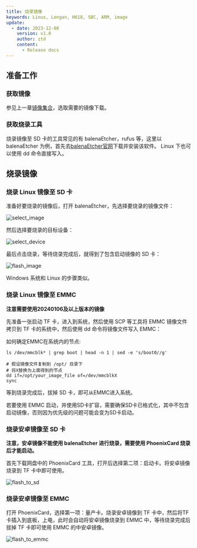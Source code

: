 ```yaml
---
title: 烧录镜像
keywords: Linux, Longan, H618, SBC, ARM, image
update:
  - date: 2023-12-08
    version: v1.0
    author: ztd
    content:
      - Release docs
---
```


## 准备工作

### 获取镜像

参见上一章[镜像集合](https://wiki.sipeed.com/hardware/zh/longan/h618/lpi3h/3_images.html)，选取需要的镜像下载。

### 获取烧录工具

烧录镜像至 SD 卡的工具常见的有 balenaEtcher，rufus 等，这里以 balenaEtcher 为例，首先去[balenaEtcher官网](https://etcher.balena.io/#download-etcher)下载并安装该软件。
Linux 下也可以使用 dd 命令直接写入。

## 烧录镜像

### 烧录 Linux 镜像至 SD 卡

准备好要烧录的镜像后，打开 balenaEtcher，先选择要烧录的镜像文件：

![select_image](./assets/burn_image/select_image.png)

然后选择要烧录的目标设备：

![select_device](./assets/burn_image/select_device.png)

最后点击烧录，等待烧录完成后，就得到了包含启动镜像的 SD 卡：

![flash_image](./assets/burn_image/flash_image.png)

Windows 系统和 Linux 的步骤类似。

### 烧录 Linux 镜像至 EMMC

**注意需要使用20240106及以上版本的镜像**

先准备一张启动 TF 卡，进入到系统，然后使用 SCP 等工具将 EMMC 镜像文件拷贝到 TF 卡的系统中，然后使用 dd 命令将镜像文件写入 EMMC：


如何确定EMMC在系统内的节点:
```
ls /dev/mmcblk* | grep boot | head -n 1 | sed -e 's/boot0//g'
```

```shell
# 假设镜像文件复制到 /opt/ 目录下
# 将X替换为上面得到的节点
dd if=/opt/your_image_file of=/dev/mmcblkX
sync
```
等到烧录完成后，拔掉 SD 卡，即可从EMMC进入系统。

若要使用 EMMC 启动，并使用SD卡扩容，需要确保SD卡已格式化，其中不包含启动镜像，否则因为优先级的问题可能会变为SD卡启动。

### 烧录安卓镜像至 SD 卡

**注意，安卓镜像不能使用 balenaEtcher 进行烧录，需要使用 PhoenixCard 烧录后才能启动。**

首先下载网盘中的 PhoenixCard 工具，打开后选择第二项：启动卡。将安卓镜像烧录到 TF 卡中即可使用。

![flash_to_sd](./assets/burn_image/flash_to_sd.png)

### 烧录安卓镜像至 EMMC

打开 PhoenixCard，选择第一项：量产卡。烧录安卓镜像到 TF 卡中，然后将TF卡插入到底板，上电，此时会自动将安卓镜像烧录到 EMMC 中，等待烧录完成后拔掉 TF 卡即可使用 EMMC 的中安卓镜像。

![flash_to_emmc](./assets/burn_image/flash_to_emmc.png)
